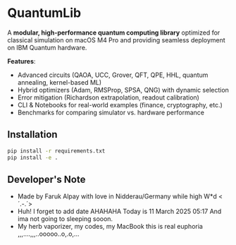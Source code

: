 # QuantumLib

A **modular, high-performance quantum computing library** optimized for classical simulation on macOS M4 Pro and providing seamless deployment on IBM Quantum hardware.

**Features**:
- Advanced circuits (QAOA, UCC, Grover, QFT, QPE, HHL, quantum annealing, kernel-based ML)
- Hybrid optimizers (Adam, RMSProp, SPSA, QNG) with dynamic selection
- Error mitigation (Richardson extrapolation, readout calibration)
- CLI & Notebooks for real-world examples (finance, cryptography, etc.)
- Benchmarks for comparing simulator vs. hardware performance

## Installation

```bash
pip install -r requirements.txt
pip install -e .
```

## Developer's Note

- Made by Faruk Alpay with love in Nidderau/Germany while high W*d <´.-.´>
- Huh! I forget to add date AHAHAHA Today is 11 March 2025 05:17 And ima not going to sleeping sooon.
- My herb vaporizer, my codes, my MacBook this is real euphoria ,,,....,,,..ooooo..o,.o,...
